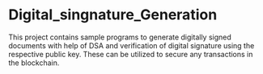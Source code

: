 # Digital_singnature_Generation
This project contains sample programs to generate digitally signed documents with help of DSA  and verification of digital signature using the respective public key. These can be utilized to secure any transactions in the blockchain. 

